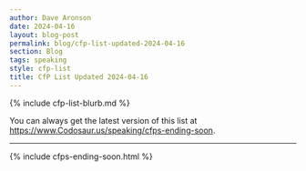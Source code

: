 ```yaml
---
author: Dave Aronson
date: 2024-04-16
layout: blog-post
permalink: blog/cfp-list-updated-2024-04-16
section: Blog
tags: speaking
style: cfp-list
title: CfP List Updated 2024-04-16
---
```


{% include cfp-list-blurb.md %}

You can always get the latest version of this list at
https://www.Codosaur.us/speaking/cfps-ending-soon.

<hr>

{% include cfps-ending-soon.html %}
